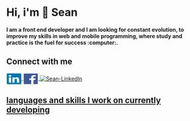 <h1>Hi, i'm 👋 Sean</h1>

<!--
**sian19/sian19** is a ✨ _special_ ✨ repository because its `README.md` (this file) appears on your GitHub profile.

Here are some ideas to get you started:

- 🔭 I’m currently working on ...
- 🌱 I’m currently learning ...
- 👯 I’m looking to collaborate on ...
- 🤔 I’m looking for help with ...
- 💬 Ask me about ...
- 📫 How to reach me: ...
- 😄 Pronouns: ...
- ⚡ Fun fact: ...
-->

<H4>I am a front end developer and I am looking for constant evolution, to improve my skills in web and mobile programming, where study and practice is the fuel for success :computer:.</h4>

## Connect with me
<a href="https://www.linkedin.com/in/sean-taron" target="_blank">
<img align="center" alt="Sean-Linkedln" height="30" width="40" src="https://raw.githubusercontent.com/devicons/devicon/master/icons/linkedin/linkedin-original.svg" style="max-width:100%;"
</a>
 
<a href="https://www.facebook.com/sean.taron.9" target="_blank">
<img align="center" alt="Sean-Linkedln" height="30" width="40" src="https://raw.githubusercontent.com/devicons/devicon/master/icons/facebook/facebook-original.svg" style="max-width:100%;"
</a>  

<a href="https://www.instagram.com/sean.taron.9/" target="_blank">
<img align="center" alt="Sean-Linkedln" height="30" width="40" src="https://cdn.jsdelivr.net/npm/simple-icons@3.0.1/icons/instagram.svg" style="max-width:100%;"
</a> 
 
## languages and skills I work on currently developing
